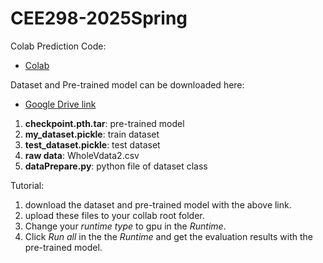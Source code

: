 # CEE298-2025Spring

Colab Prediction Code:
- [Colab](https://colab.research.google.com/drive/1fAgZkFTLRq2EmkcizA2PDmznW_MpfCzq?usp=sharing)

Dataset and Pre-trained model can be downloaded here:
- [Google Drive link](https://drive.google.com/drive/folders/1TkQ5Gx5H7aH_WeL3hHlb3M2ykOIBM02C?usp=drive_link)

1. **checkpoint.pth.tar**: pre-trained model
2. **my_dataset.pickle**: train dataset
3. **test_dataset.pickle**: test dataset
4. **raw data**: WholeVdata2.csv
5. **dataPrepare.py**: python file of dataset class

Tutorial:
1. download the dataset and pre-trained model with the above link.
2. upload these files to your collab root folder.
3. Change your _runtime type_ to gpu in the _Runtime_.
4. Click _Run all_ in the the _Runtime_ and get the evaluation results with the pre-trained model.
